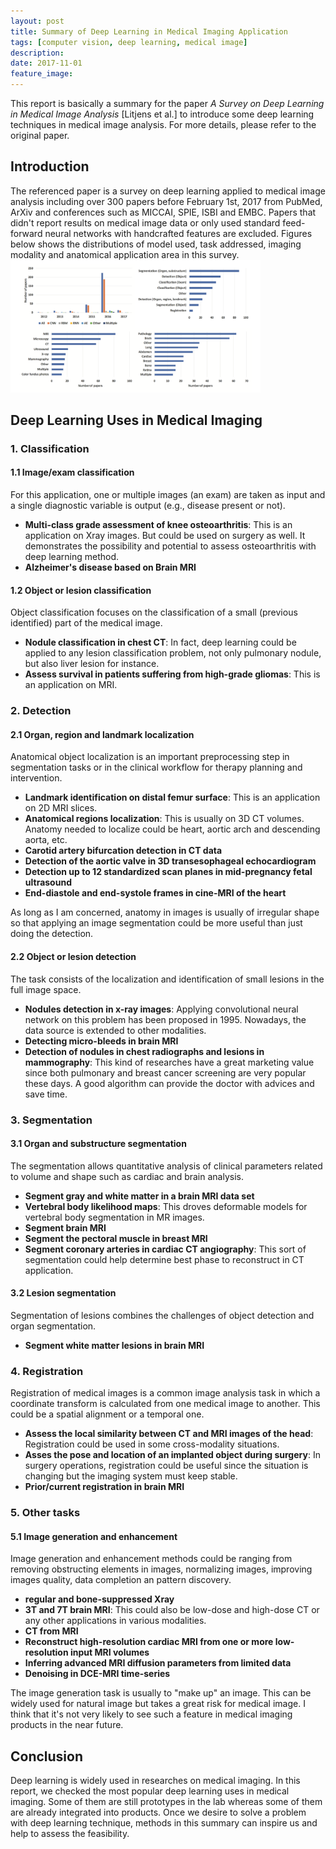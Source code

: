 ```yaml
---
layout: post
title: Summary of Deep Learning in Medical Imaging Application
tags: [computer vision, deep learning, medical image]
description: 
date: 2017-11-01
feature_image: 
---
```


This report is basically a summary for the paper _A Survey on Deep Learning in Medical Image Analysis_ [Litjens et al.] to introduce some deep learning techniques in medical image analysis. For more details, please refer to the original paper.

## Introduction
The referenced paper is a survey on deep learning applied to medical image analysis including over 300 papers before February 1st, 2017 from PubMed, ArXiv and conferences such as MICCAI, SPIE, ISBI and EMBC. Papers that didn't report results on medical image data or only used standard feed-forward neural networks with handcrafted features are excluded. Figures below shows the distributions of model used, task addressed, imaging modality and anatomical application area in this survey.
<img src="/images/2017-11-01-DL-in-Medical/distribution.png" width="400px"/>

## Deep Learning Uses in Medical Imaging
### 1. Classification
#### 1.1 Image/exam classification
For this application, one or multiple images (an exam) are taken as input and a single diagnostic variable is output (e.g., disease present or not).

- **Multi-class grade assessment of knee osteoarthritis**: This is an application on Xray images. But could be used on surgery as well. It demonstrates the possibility and potential to assess osteoarthritis with deep learning method.
- **Alzheimer's disease based on Brain MRI**

#### 1.2 Object or lesion classification
Object classification focuses on the classification of a small (previous identified) part of the medical image.

- **Nodule classification in chest CT**: In fact, deep learning could be applied to any lesion classification problem, not only pulmonary nodule, but also liver lesion for instance.
- **Assess survival in patients suffering from high-grade gliomas**: This is an application on MRI.

### 2. Detection
#### 2.1 Organ, region and landmark localization
Anatomical object localization is an important preprocessing step in segmentation tasks or in the clinical workflow for therapy planning and intervention.

- **Landmark identification on distal femur surface**: This is an application on 2D MRI slices.
- **Anatomical regions localization**: This is usually on 3D CT volumes. Anatomy needed to localize could be heart, aortic arch and descending aorta, etc.
- **Carotid artery bifurcation detection in CT data**
- **Detection of the aortic valve in 3D transesophageal echocardiogram**
- **Detection up to 12 standardized scan planes in mid-pregnancy fetal ultrasound**
- **End-diastole and end-systole frames in cine-MRI of the heart**

As long as I am concerned, anatomy in images is usually of irregular shape so that applying an image segmentation could be more useful than just doing the detection.

#### 2.2 Object or lesion detection
The task consists of the localization and identification of small lesions in the full image space.

- **Nodules detection in x-ray images**: Applying convolutional neural network on this problem has been proposed in 1995. Nowadays, the data source is extended to other modalities.
- **Detecting micro-bleeds in brain MRI**
- **Detection of nodules in chest radiographs and lesions in mammography**: This kind of researches have a great marketing value since both pulmonary and breast cancer screening are very popular these days. A good algorithm can provide the doctor with advices and save time.

### 3. Segmentation
#### 3.1 Organ and substructure segmentation
The segmentation allows quantitative analysis of clinical parameters related to volume and shape such as cardiac and brain analysis.

- **Segment gray and white matter in a brain MRI data set**
- **Vertebral body likelihood maps**: This droves deformable models for vertebral body segmentation in MR images.
- **Segment brain MRI**
- **Segment the pectoral muscle in breast MRI**
- **Segment coronary arteries in cardiac CT angiography**: This sort of segmentation could help determine best phase to reconstruct in CT application.

#### 3.2 Lesion segmentation
Segmentation of lesions combines the challenges of object detection and organ segmentation.

- **Segment white matter lesions in brain MRI**

### 4. Registration
Registration of medical images is a common image analysis task in which a coordinate transform is calculated from one medical image to another. This could be a spatial alignment or a temporal one.

- **Assess the local similarity between CT and MRI images of the head**: Registration could be used in some cross-modality situations.
- **Asses the pose and location of an implanted object during surgery**: In surgery operations, registration could be useful since the situation is changing but the imaging system must keep stable.
- **Prior/current registration in brain MRI**

### 5. Other tasks
#### 5.1 Image generation and enhancement
Image generation and enhancement methods could be ranging from removing obstructing elements in images, normalizing images, improving images quality, data completion an pattern discovery.

- **regular and bone-suppressed Xray**
- **3T and 7T brain MRI**: This could also be low-dose and high-dose CT or any other applications in various modalities.
- **CT from MRI**
- **Reconstruct high-resolution cardiac MRI from one or more low-resolution input MRI volumes**
- **Inferring advanced MRI diffusion parameters from limited data**
- **Denoising in DCE-MRI time-series**

The image generation task is usually to "make up" an image. This can be widely used for natural image but takes a great risk for medical image. I think that it's not very likely to see such a feature in medical imaging products in the near future.

## Conclusion
Deep learning is widely used in researches on medical imaging. In this report, we checked the most popular deep learning uses in medical imaging. Some of them are still prototypes in the lab whereas some of them are already integrated into products. Once we desire to solve a problem with deep learning technique, methods in this summary can inspire us and help to assess the feasibility.